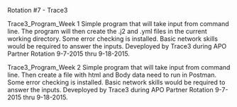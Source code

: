 Rotation #7 - Trace3

Trace3_Program_Week 1
Simple program that will take input from command line. The program will then create the .j2 and .yml files in the current working directory. 
Some error checking is installed. Basic network skills would be required to answer the inputs.
Deveployed by Trace3 during APO Partner Rotation 9-7-2015 thru 9-18-2015.

Trace3_Program_Week 2
Simple program that will take input from command line. Then create a file with html and Body data need to run in Postman. 
Some error checking is installed. Basic network skills would be required to answer the inputs.
Deveployed by Trace3 during APO Partner Rotation 9-7-2015 thru 9-18-2015.
